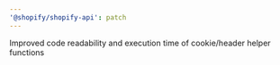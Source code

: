 ```yaml
---
'@shopify/shopify-api': patch
---
```


Improved code readability and execution time of cookie/header helper functions
